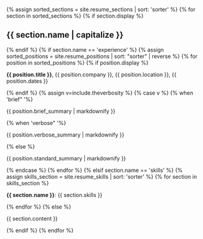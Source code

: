 {% assign sorted_sections = site.resume_sections | sort: 'sorter' %}
{% for section in sorted_sections %}
  {% if section.display %}
<h2>{{ section.name | capitalize }}</h2>
  {% endif %}
  {% if section.name == 'experience' %}
    {% assign sorted_positions = site.resume_positions | sort: "sorter" | reverse %}
      {% for position in sorted_positions %}
        {% if position.display %}
<p><strong>{{ position.title }}</strong>, {{ position.company }}, {{ position.location }}, {{ position.dates }}</p>
        {% endif %}
        {% assign v=include.theverbosity %}
        {% case v %}
        {% when 'brief" '%}
<p>{{ position.brief_summary | markdownify }}</p>
        {% when 'verbose" '%}
<p>{{ position.verbose_summary | markdownify }}</p>
        {% else %}
<p>{{ position.standard_summary | markdownify }}</p>
        {% endcase %}
      {% endfor %}
  {% elsif section.name == 'skills' %}
    {% assign skills_section = site.resume_skills | sort: 'sorter' %}
      {% for section in skills_section %}
<p><strong>{{ section.name }}</strong>: {{ section.skills }}</p>
      {% endfor %}
  {% else %}
<p>{{ section.content }}</p>
  {% endif %}
{% endfor %}
